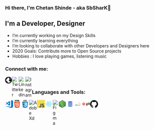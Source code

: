 ### Hi there, I'm Chetan Shinde - aka SbSharK👋

## I'm a Developer, Designer
- I’m currently working on my Design Skills
- I’m currently learning everything
- I’m looking to collaborate with other Developers and Designers here
- 2020 Goals: Contribute more to Open Source projects
- Hobbies : I love playing games, listening music

### Connect with me:

<a href="http://sbshark.github.io/" target="_blank"><img title="Portfolio" align="left" alt="http://sbshark.github.io/" width="22px" src="https://raw.githubusercontent.com/iconic/open-iconic/master/svg/globe.svg" /></a>
<a href="https://twitter.com/schetan97" target="_blank"><img title="Twitter" align="left" alt="Twitter" width="22px" src="https://cdn.jsdelivr.net/npm/simple-icons@v3/icons/twitter.svg" /></a>
<a href="https://linkedin.com/in/sbshark" target="_blank"><img title="LinkedIn" align="left" alt="Linkedin" width="22px" src="https://cdn.jsdelivr.net/npm/simple-icons@v3/icons/linkedin.svg" /></a>
<a href="https://instagram.com/thesocalledengineer" target="_blank"><img title="Instagram" align="left" alt="Instagram" width="22px" src="https://cdn.jsdelivr.net/npm/simple-icons@v3/icons/instagram.svg" /></a>
<br />

### Languages and Tools:

<img title="Visual Studio Code" align="left" alt="Visual Studio Code" width="26px" src="https://raw.githubusercontent.com/github/explore/80688e429a7d4ef2fca1e82350fe8e3517d3494d/topics/visual-studio-code/visual-studio-code.png" /> 
<img title="HTML" align="left" alt="HTML5" width="26px" src="https://raw.githubusercontent.com/github/explore/80688e429a7d4ef2fca1e82350fe8e3517d3494d/topics/html/html.png" /> 
<img title="CSS" align="left" alt="CSS3" width="26px" src="https://raw.githubusercontent.com/github/explore/80688e429a7d4ef2fca1e82350fe8e3517d3494d/topics/css/css.png" /> 
<img title="Adobe Xd" align="left" alt="Adobe Xd" width="26px" src="https://www.adobe.com/content/dam/cc/icons/xd.svg" /> 
<img title="Javascript" align="left" alt="JavaScript" width="26px" src="https://raw.githubusercontent.com/github/explore/80688e429a7d4ef2fca1e82350fe8e3517d3494d/topics/javascript/javascript.png" /> 
<img title="React" align="left" alt="React" width="26px" src="https://raw.githubusercontent.com/github/explore/80688e429a7d4ef2fca1e82350fe8e3517d3494d/topics/react/react.png" /> 
<img title="Figma" align="left" alt="Figma" width="18px" src="https://upload.wikimedia.org/wikipedia/commons/thumb/3/33/Figma-logo.svg/320px-Figma-logo.svg.png" /> 
<img title="nodeJS" align="left" alt="Node.js" width="26px" src="https://raw.githubusercontent.com/github/explore/80688e429a7d4ef2fca1e82350fe8e3517d3494d/topics/nodejs/nodejs.png" /> 
<img title="SQL" align="left" alt="SQL" width="26px" src="https://raw.githubusercontent.com/github/explore/80688e429a7d4ef2fca1e82350fe8e3517d3494d/topics/sql/sql.png" /> 
<img title="mySQL" align="left" alt="MySQL" width="26px" src="https://raw.githubusercontent.com/github/explore/80688e429a7d4ef2fca1e82350fe8e3517d3494d/topics/mysql/mysql.png" /> 
<img title="Git" align="left" alt="Git" width="26px" src="https://raw.githubusercontent.com/github/explore/80688e429a7d4ef2fca1e82350fe8e3517d3494d/topics/git/git.png" /> 
<img title="Github" align="left" alt="GitHub" width="26px" src="https://raw.githubusercontent.com/github/explore/78df643247d429f6cc873026c0622819ad797942/topics/github/github.png" />

<br />
<br />


